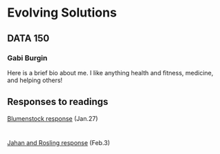 # Evolving Solutions

## DATA 150

### Gabi Burgin

Here is a brief bio about me. I like anything health and fitness, medicine, and helping others!

## Responses to readings

[Blumenstock response](https://github.com/glburgin/workshop/blob/master/Blumenstock.md) (Jan.27)
#
[Jahan and Rosling response](https://github.com/glburgin/workshop/blob/master/Selim%20Jahan%20and%20Rosling%20Response.md) (Feb.3)
